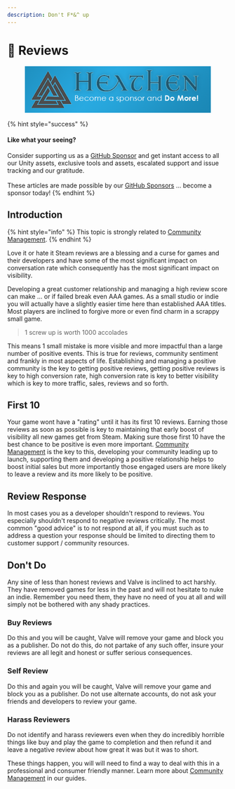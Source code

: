 ```yaml
---
description: Don't F*&^ up
---
```


# 👀 Reviews

<figure><img src="../../../.gitbook/assets/512x128 Sponsor Banner.png" alt="Become a sponsor and Do More"><figcaption></figcaption></figure>

{% hint style="success" %}
#### Like what your seeing?

Consider supporting us as a [GitHub Sponsor](../../become-a-sponsor.md) and get instant access to all our Unity assets, exclusive tools and assets, escalated support and issue tracking and our gratitude.\
\
These articles are made possible by our [GitHub Sponsors](https://github.com/sponsors/heathen-engineering) ... become a sponsor today!
{% endhint %}

## Introduction

{% hint style="info" %}
This topic is strongly related to [Community Management](../community/).
{% endhint %}

Love it or hate it Steam reviews are a blessing and a curse for games and their developers and have some of the most significant impact on conversation rate which consequently has the most significant impact on visibility.

Developing a great customer relationship and managing a high review score can make ... or if failed break even AAA games. As a small studio or indie you will actually have a slightly easier time here than established AAA titles. Most players are inclined to forgive more or even find charm in a scrappy small game.

> 1 screw up is worth 1000 accolades

This means 1 small mistake is more visible and more impactful than a large number of positive events. This is true for reviews, community sentiment and frankly in most aspects of life. Establishing and managing a positive community is the key to getting positive reviews, getting positive reviews is key to high conversion rate, high conversion rate is key to better visibility which is key to more traffic, sales, reviews and so forth.

## First 10

Your game wont have a "rating" until it has its first 10 reviews. Earning those reviews as soon as possible is key to maintaining that early boost of visibility all new games get from Steam. Making sure those first 10 have the best chance to be positive is even more important. [Community Management](../community/) is the key to this, developing your community leading up to launch, supporting them and developing a positive relationship helps to boost initial sales but more importantly those engaged users are more likely to leave a review and its more likely to be positive.

## Review Response

In most cases you as a developer shouldn't respond to reviews. You especially shouldn't respond to negative reviews critically. The most common "good advice" is to not respond at all, if you must such as to address a question your response should be limited to directing them to customer support / community resources.

## Don't Do

Any sine of less than honest reviews and Valve is inclined to act harshly. They have removed games for less in the past and will not hesitate to nuke an indie. Remember you need them, they have no need of you at all and will simply not be bothered with any shady practices.

### Buy Reviews

Do this and you will be caught, Valve will remove your game and block you as a publisher. Do not do this, do not partake of any such offer, insure your reviews are all legit and honest or suffer serious consequences.

### Self Review

Do this and again you will be caught, Valve will remove your game and block you as a publisher. Do not use alternate accounts, do not ask your friends and developers to review your game.&#x20;

### Harass Reviewers

Do not identify and harass reviewers even when they do incredibly horrible things like buy and play the game to completion and then refund it and leave a negative review about how great it was but it was to short.

These things happen, you will will need to find a way to deal with this in a professional and consumer friendly manner. Learn more about [Community Management](../community/) in our guides.
